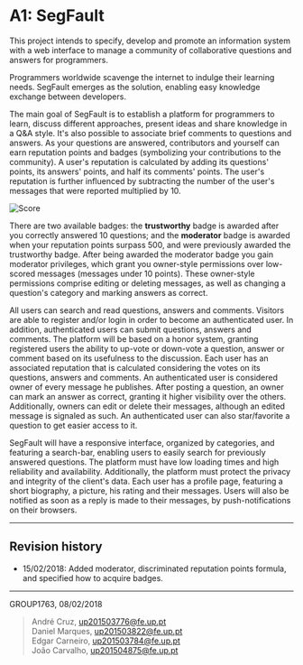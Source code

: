 # A1: SegFault

This project intends to specify, develop and promote an information system with a web interface to manage a community of collaborative questions and answers for programmers.

Programmers worldwide scavenge the internet to indulge their learning needs. SegFault emerges as the solution, enabling easy knowledge exchange between developers.

The main goal of SegFault is to establish a platform for programmers to learn, discuss different approaches, present ideas and share knowledge in a Q&A style. It's also possible to associate brief comments to questions and answers. As your questions are answered, contributors and yourself can earn reputation points and badges (symbolizing your contributions to the community). A user's reputation is calculated by adding its questions' points, its answers' points, and half its comments' points. The user's reputation is further influenced by subtracting the number of the user's messages that were reported multiplied by 10.

![Score](https://latex.codecogs.com/gif.latex?RS&space;=&space;Q&space;&plus;&space;A&space;&plus;&space;\frac{C}{2}&space;-&space;R*10,\newline&space;RS&space;\rightarrow&space;Reputation&space;Score\newline&space;Q&space;\rightarrow&space;Questions&space;Points\newline&space;A&space;\rightarrow&space;Answers&space;Points\newline&space;C&space;\rightarrow&space;Comments&space;Points\newline&space;R&space;\rightarrow&space;Reports\newline)

There are two available badges: the **trustworthy** badge is awarded after you correctly answered 10 questions; and the **moderator** badge is awarded when your reputation points surpass 500, and were previously awarded the trustworthy badge.
After being awarded the moderator badge you gain moderator privileges, which grant you owner-style permissions over low-scored messages (messages under 10 points). These owner-style permissions comprise editing or deleting messages, as well as changing a question's category and marking answers as correct.

All users can search and read questions, answers and comments. Visitors are able to register and/or login in order to become an authenticated user.
In addition, authenticated users can submit questions, answers and comments.
The platform will be based on a honor system, granting registered users the ability to up-vote or down-vote a question, answer or comment based on its usefulness to the discussion. Each user has an associated reputation that is calculated considering the votes on its questions, answers and comments.
An authenticated user is considered owner of every message he publishes.
After posting a question, an owner can mark an answer as correct, granting it higher visibility over the others.
Additionally, owners can edit or delete their messages, although an edited message is signaled as such.
An authenticated user can also star/favorite a question to get easier access to it.

SegFault will have a responsive interface, organized by categories, and featuring a search-bar, enabling users to easily search for previously answered questions.
The platform must have low loading times and high reliability and availability. Additionally, the platform must protect the privacy and integrity of the client's data.
Each user has a profile page, featuring a short biography, a picture, his rating and their messages. Users will also be notified as soon as a reply is made to their messages, by push-notifications on their browsers.

***

## Revision history

* 15/02/2018: Added moderator, discriminated reputation points formula, and specified how to acquire badges.


***

GROUP1763, 08/02/2018

> André Cruz, up201503776@fe.up.pt  
> Daniel Marques, up201503822@fe.up.pt  
> Edgar Carneiro, up201503784@fe.up.pt  
> João Carvalho, up201504875@fe.up.pt  
